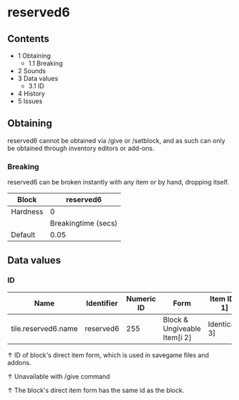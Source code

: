 # reserved6


## Contents
- 1 Obtaining
	- 1.1 Breaking
- 2 Sounds
- 3 Data values
	- 3.1 ID
- 4 History
- 5 Issues

## Obtaining
reserved6 cannot be obtained via /give or /setblock, and as such can only be obtained through inventory editors or add-ons.

### Breaking
reserved6 can be broken instantly with any item or by hand, dropping itself.

| Block    | reserved6           |
|----------|---------------------|
| Hardness | 0                   |
|          | Breakingtime (secs) |
| Default  | 0.05                |

## Data values
### ID
| Name                | Identifier | Numeric ID | Form                         | Item ID[i 1]   | Translation key |
|---------------------|------------|------------|------------------------------|----------------|-----------------|
| tile.reserved6.name | reserved6  | 255        | Block & Ungiveable Item[i 2] | Identical[i 3] | —               |


↑ ID of block's direct item form, which is used in savegame files and addons.

↑ Unavailable with /give command

↑ The block's direct item form has the same id as the block.


